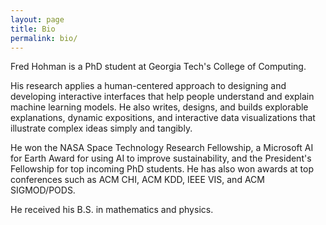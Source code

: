```yaml
---
layout: page
title: Bio
permalink: bio/
---
```


Fred Hohman is a PhD student at Georgia Tech's College of Computing.

His research applies a human-centered approach to designing and developing interactive interfaces that help people understand and explain machine learning models. He also writes, designs, and builds explorable explanations, dynamic expositions, and interactive data visualizations that illustrate complex ideas simply and tangibly.

He won the NASA Space Technology Research Fellowship, a Microsoft AI for Earth Award for using AI to improve sustainability, and the President's Fellowship for top incoming PhD students. He has also won awards at top conferences such as ACM CHI, ACM KDD, IEEE VIS, and ACM SIGMOD/PODS.

He received his B.S. in mathematics and physics.
